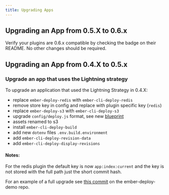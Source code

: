 ```yaml
---
title: Upgrading Apps
---
```


## Upgrading an App from 0.5.X to 0.6.x

Verify your plugins are 0.6.x compatible by checking the badge on their README. No other changes should be required.

## Upgrading an App from 0.4.X to 0.5.x

### Upgrade an app that uses the Lightning strategy

To upgrade an application that used the Lightning Strategy in 0.4.X:

* replace `ember-deploy-redis` with `ember-cli-deploy-redis`
* remove store key in config and replace with plugin specific key (`redis`)
* replace `ember-deploy-s3` with `ember-cli-deploy-s3`
* upgrade `config/deploy.js` format, see new [blueprint](https://github.com/ember-cli/ember-cli-deploy/blob/master/blueprints/deploy-config/files/config/deploy.js)
* assets renamed to s3
* install `ember-cli-deploy-build`
* add new `dotenv` files `.env.build.environment`
* add `ember-cli-deploy-revision-data`
* add `ember-cli-deploy-display-revisions`

#### Notes:

For the redis plugin the default key is now `app:index:current` and the key is not stored with the full path just the short commit hash.

For an example of a full upgrade see [this commit](https://github.com/ghedamat/ember-deploy-demo/commit/ad74274839a30641a5d4612a790eb8ab8007d80f) on the ember-deploy-demo repo.

